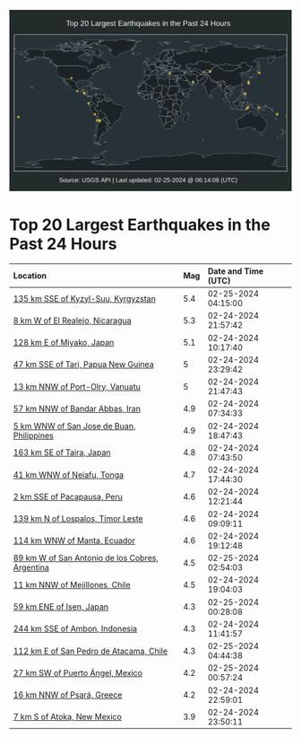 ![Map](./map.png)

# Top 20 Largest Earthquakes in the Past 24 Hours

| Location | Mag | Date and Time (UTC) |
|:---|:---|:---|
| [135 km SSE of Kyzyl-Suu, Kyrgyzstan](https://earthquake.usgs.gov/earthquakes/eventpage/us7000m1fq) | 5.4 | 02-25-2024 04:15:00 |
| [8 km W of El Realejo, Nicaragua](https://earthquake.usgs.gov/earthquakes/eventpage/us7000m1ea) | 5.3 | 02-24-2024 21:57:42 |
| [128 km E of Miyako, Japan](https://earthquake.usgs.gov/earthquakes/eventpage/us7000m1b6) | 5.1 | 02-24-2024 10:17:40 |
| [47 km SSE of Tari, Papua New Guinea](https://earthquake.usgs.gov/earthquakes/eventpage/us7000m1et) | 5 | 02-24-2024 23:29:42 |
| [13 km NNW of Port-Olry, Vanuatu](https://earthquake.usgs.gov/earthquakes/eventpage/us7000m1e8) | 5 | 02-24-2024 21:47:43 |
| [57 km NNW of Bandar Abbas, Iran](https://earthquake.usgs.gov/earthquakes/eventpage/us7000m1al) | 4.9 | 02-24-2024 07:34:33 |
| [5 km WNW of San Jose de Buan, Philippines](https://earthquake.usgs.gov/earthquakes/eventpage/us7000m1db) | 4.9 | 02-24-2024 18:47:43 |
| [163 km SE of Taira, Japan](https://earthquake.usgs.gov/earthquakes/eventpage/us7000m1am) | 4.8 | 02-24-2024 07:43:50 |
| [41 km WNW of Neiafu, Tonga](https://earthquake.usgs.gov/earthquakes/eventpage/us7000m1dr) | 4.7 | 02-24-2024 17:44:30 |
| [2 km SSE of Pacapausa, Peru](https://earthquake.usgs.gov/earthquakes/eventpage/us7000m1by) | 4.6 | 02-24-2024 12:21:44 |
| [139 km N of Lospalos, Timor Leste](https://earthquake.usgs.gov/earthquakes/eventpage/us7000m1aw) | 4.6 | 02-24-2024 09:09:11 |
| [114 km WNW of Manta, Ecuador](https://earthquake.usgs.gov/earthquakes/eventpage/us7000m1dh) | 4.6 | 02-24-2024 19:12:48 |
| [89 km W of San Antonio de los Cobres, Argentina](https://earthquake.usgs.gov/earthquakes/eventpage/us7000m1ff) | 4.5 | 02-25-2024 02:54:03 |
| [11 km NNW of Mejillones, Chile](https://earthquake.usgs.gov/earthquakes/eventpage/us7000m1de) | 4.5 | 02-24-2024 19:04:03 |
| [59 km ENE of Isen, Japan](https://earthquake.usgs.gov/earthquakes/eventpage/us7000m1f4) | 4.3 | 02-25-2024 00:28:08 |
| [244 km SSE of Ambon, Indonesia](https://earthquake.usgs.gov/earthquakes/eventpage/us7000m1bg) | 4.3 | 02-24-2024 11:41:57 |
| [112 km E of San Pedro de Atacama, Chile](https://earthquake.usgs.gov/earthquakes/eventpage/us7000m1ft) | 4.3 | 02-25-2024 04:44:38 |
| [27 km SW of Puerto Ángel, Mexico](https://earthquake.usgs.gov/earthquakes/eventpage/us7000m1f7) | 4.2 | 02-25-2024 00:57:24 |
| [16 km NNW of Psará, Greece](https://earthquake.usgs.gov/earthquakes/eventpage/us7000m1ep) | 4.2 | 02-24-2024 22:59:01 |
| [7 km S of Atoka, New Mexico](https://earthquake.usgs.gov/earthquakes/eventpage/us7000m1ew) | 3.9 | 02-24-2024 23:50:11 |
